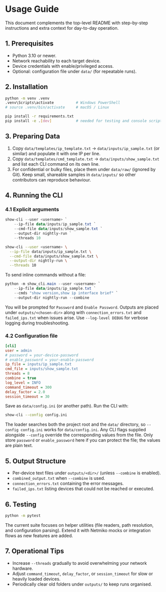 # Usage Guide

This document complements the top-level README with step-by-step instructions and extra context for day-to-day operation.

## 1. Prerequisites
- Python 3.10 or newer.
- Network reachability to each target device.
- Device credentials with enable/privileged access.
- Optional: configuration file under `data/` (for repeatable runs).

## 2. Installation
```bash
python -m venv .venv
.venv\Scripts\activate          # Windows PowerShell
# source .venv/bin/activate     # macOS / Linux

pip install -r requirements.txt
pip install -e .[dev]           # needed for testing and console script
```

## 3. Preparing Data
1. Copy `data/templates/ip_template.txt` -> `data/inputs/ip_sample.txt` (or similar) and populate it with one IP per line.
2. Copy `data/templates/cmd_template.txt` -> `data/inputs/show_sample.txt` and list each CLI command on its own line.
3. For confidential or bulky files, place them under `data/raw/` (ignored by Git). Keep small, shareable samples in `data/inputs/` so other contributors can reproduce behaviour.

## 4. Running the CLI

### 4.1 Explicit arguments
```powershell
show-cli --user <username> `
    --ip-file data/inputs/ip_sample.txt `
    --cmd-file data/inputs/show_sample.txt `
    --output-dir nightly-run `
    --threads 10
```

```bash
show-cli --user <username> \
  --ip-file data/inputs/ip_sample.txt \
  --cmd-file data/inputs/show_sample.txt \
  --output-dir nightly-run \
  --threads 10
```

To send inline commands without a file:
```powershell
python -m show_cli.main --user <username> `
    --ip-file data/inputs/ip_sample.txt `
    --cmds "show version,show ip interface brief" `
    --output-dir nightly-run --combine
```

You will be prompted for `Password` and `Enable Password`. Outputs are placed under `outputs/<chosen-dir>` along with `connection_errors.txt` and `failed_ips.txt` when issues arise. Use `--log-level DEBUG` for verbose logging during troubleshooting.

### 4.2 Configuration file
```ini
[cli]
user = admin
# password = your-device-password
# enable_password = your-enable-password
ip_file = inputs/ip_sample.txt
cmd_file = inputs/show_sample.txt
threads = 8
combine = true
log_level = INFO
command_timeout = 300
delay_factor = 2.0
session_timeout = 30
```

Save as `data/config.ini` (or another path). Run the CLI with:
```bash
show-cli --config config.ini
```

The loader searches both the project root and the `data/` directory, so `--config config.ini` works for `data/config.ini`. Any CLI flags supplied alongside `--config` override the corresponding values from the file. Only store `password` or `enable_password` here if you can protect the file; the values are plain text.

## 5. Output Structure
- Per-device text files under `outputs/<dir>/` (unless `--combine` is enabled).
- `combined_output.txt` when `--combine` is used.
- `connection_errors.txt` containing the error messages.
- `failed_ips.txt` listing devices that could not be reached or executed.

## 6. Testing
```bash
python -m pytest
```
The current suite focuses on helper utilities (file readers, path resolution, and configuration parsing). Extend it with Netmiko mocks or integration flows as new features are added.

## 7. Operational Tips
- Increase `--threads` gradually to avoid overwhelming your network hardware.
- Adjust `command_timeout`, `delay_factor`, or `session_timeout` for slow or heavily loaded devices.
- Periodically clear old folders under `outputs/` to keep runs organised.
